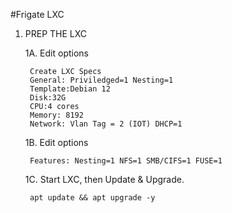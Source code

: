 #Frigate LXC

1. PREP THE LXC

	1A. Edit options

		Create LXC Specs
		General: Priviledged=1 Nesting=1
		Template:Debian 12
		Disk:32G
		CPU:4 cores
		Memory: 8192
		Network: Vlan Tag = 2 (IOT) DHCP=1
		
	1B. Edit options

		Features: Nesting=1 NFS=1 SMB/CIFS=1 FUSE=1
		

	1C. Start LXC, then Update & Upgrade.

		apt update && apt upgrade -y
